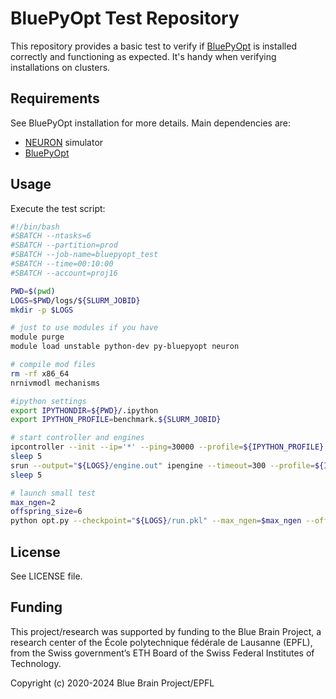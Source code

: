 # BluePyOpt Test Repository

This repository provides a basic test to verify if [BluePyOpt](https://github.com/BlueBrain/BluePyOpt)
is installed correctly and functioning as expected. It's handy when verifying installations on clusters.

## Requirements

See BluePyOpt installation for more details. Main dependencies are:

- [NEURON](https://www.neuron.yale.edu/neuron/) simulator
- [BluePyOpt](https://github.com/BlueBrain/BluePyOpt)


## Usage

Execute the test script:

```bash
#!/bin/bash
#SBATCH --ntasks=6
#SBATCH --partition=prod
#SBATCH --job-name=bluepyopt_test
#SBATCH --time=00:10:00
#SBATCH --account=proj16

PWD=$(pwd)
LOGS=$PWD/logs/${SLURM_JOBID}
mkdir -p $LOGS

# just to use modules if you have
module purge
module load unstable python-dev py-bluepyopt neuron

# compile mod files
rm -rf x86_64
nrnivmodl mechanisms

#ipython settings
export IPYTHONDIR=${PWD}/.ipython
export IPYTHON_PROFILE=benchmark.${SLURM_JOBID}

# start controller and engines
ipcontroller --init --ip='*' --ping=30000 --profile=${IPYTHON_PROFILE} &
sleep 5
srun --output="${LOGS}/engine.out" ipengine --timeout=300 --profile=${IPYTHON_PROFILE} &
sleep 5

# launch small test
max_ngen=2
offspring_size=6
python opt.py --checkpoint="${LOGS}/run.pkl" --max_ngen=$max_ngen --offspring_size=$offspring_size
```

## License

See LICENSE file.


## Funding

This project/research was supported by funding to the Blue Brain Project, a research center of the
École polytechnique fédérale de Lausanne (EPFL), from the Swiss government’s ETH Board of the Swiss
Federal Institutes of Technology.

Copyright (c) 2020-2024 Blue Brain Project/EPFL
